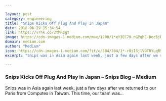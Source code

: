 ```yaml
---

layout: post
category: engineering
title: "Snips Kicks Off Plug And Play in Japan"
date: 2018-06-29 15:34:54
link: https://vrhk.co/2tMRzgt
image: https://cdn-images-1.medium.com/max/1200/1*eYIEC7O_nGPghE-Boc5jbA.png
domain: medium.com
author: "Medium"
icon: https://cdn-images-1.medium.com/fit/c/304/304/1*-r0iISjlV0TRYLqR5tZ8UQ.png
excerpt: "Snips was in Asia again last week, just a few days after we returned to our Paris from Computex in Taiwan. This time, our team was…"

---
```


### Snips Kicks Off Plug And Play in Japan – Snips Blog – Medium

Snips was in Asia again last week, just a few days after we returned to our Paris from Computex in Taiwan. This time, our team was…